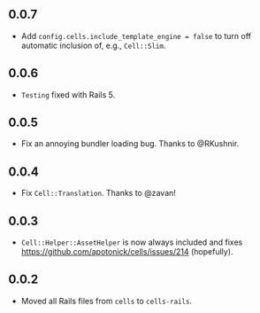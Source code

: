 ## 0.0.7

* Add `config.cells.include_template_engine = false` to turn off automatic inclusion of, e.g., `Cell::Slim`.

## 0.0.6

* `Testing` fixed with Rails 5.

## 0.0.5

* Fix an annoying bundler loading bug. Thanks to @RKushnir.

## 0.0.4

* Fix `Cell::Translation`. Thanks to @zavan!

## 0.0.3

* `Cell::Helper::AssetHelper` is now always included and fixes https://github.com/apotonick/cells/issues/214 (hopefully).

## 0.0.2

* Moved all Rails files from `cells` to `cells-rails`.
